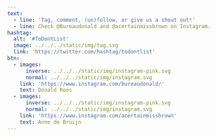 ```yaml
---
text:
  - line: 'Tag, comment, (un)follow, or give us a shout out!'
  - line: Check @Bureaudonald and @acertainmissbrown on Instagram.
hashtag:
  alt: '#ToDontList'
  image: ../../../static/img/tag.svg
  link: 'https://twitter.com/hashtag/todontlist'
btn:
  - images:
      inverse: ../../../static/img/instagram-pink.svg
      normal: ../../../static/img/instagram.svg
    link: 'https://www.instagram.com/bureaudonald/'
    text: Donald Roos
  - images:
      inverse: ../../../static/img/instagram-pink.svg
      normal: ../../../static/img/instagram.svg
    link: 'https://www.instagram.com/acertainmissbrown'
    text: Anne de Bruijn
---
```


